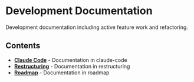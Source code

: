 # Development Documentation

Development documentation including active feature work and refactoring.

## Contents

- **[Claude Code](claude-code/)** - Documentation in claude-code
- **[Restructuring](restructuring/)** - Documentation in restructuring
- **[Roadmap](roadmap/)** - Documentation in roadmap

